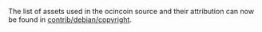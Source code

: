 The list of assets used in the ocincoin source and their attribution can now be found in [contrib/debian/copyright](../contrib/debian/copyright).
